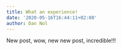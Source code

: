 ```yaml
---
title: What an experience!
date: '2020-05-16T16:44:11+02:00'
author: Dan Nol
---
```

New post, wow, new new post, incredible!!!